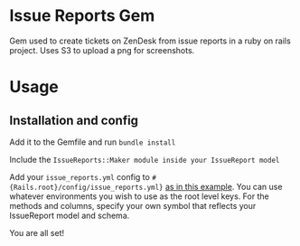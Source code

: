 # Issue Reports Gem

Gem used to create tickets on ZenDesk from issue reports in a ruby on rails project. Uses S3 to upload a png for screenshots.

# Usage

## Installation and config

Add it to the Gemfile and run `bundle install`

Include the `IssueReports::Maker module inside your IssueReport model`

Add your `issue_reports.yml` config to `#{Rails.root}/config/issue_reports.yml}` [as in this example](./example/config/issue_reports.yml). You can use whatever environments you wish to use as the root level keys.
For the methods and columns, specify your own symbol that reflects your IssueReport model and schema.

You are all set!
